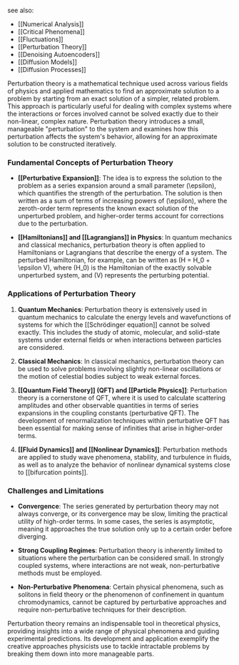 see also:
- [[Numerical Analysis]]
- [[Critical Phenomena]]
- [[Fluctuations]]
- [[Perturbation Theory]]
- [[Denoising Autoencoders]]
- [[Diffusion Models]]
- [[Diffusion Processes]]

Perturbation theory is a mathematical technique used across various fields of physics and applied mathematics to find an approximate solution to a problem by starting from an exact solution of a simpler, related problem. This approach is particularly useful for dealing with complex systems where the interactions or forces involved cannot be solved exactly due to their non-linear, complex nature. Perturbation theory introduces a small, manageable "perturbation" to the system and examines how this perturbation affects the system's behavior, allowing for an approximate solution to be constructed iteratively.

### Fundamental Concepts of Perturbation Theory

- **[[Perturbative Expansion]]**: The idea is to express the solution to the problem as a series expansion around a small parameter \(\epsilon\), which quantifies the strength of the perturbation. The solution is then written as a sum of terms of increasing powers of \(\epsilon\), where the zeroth-order term represents the known exact solution of the unperturbed problem, and higher-order terms account for corrections due to the perturbation.

- **[[Hamiltonians]] and [[Lagrangians]] in Physics**: In quantum mechanics and classical mechanics, perturbation theory is often applied to Hamiltonians or Lagrangians that describe the energy of a system. The perturbed Hamiltonian, for example, can be written as \(H = H_0 + \epsilon V\), where \(H_0\) is the Hamiltonian of the exactly solvable unperturbed system, and \(V\) represents the perturbing potential.

### Applications of Perturbation Theory

1. **Quantum Mechanics**: Perturbation theory is extensively used in quantum mechanics to calculate the energy levels and wavefunctions of systems for which the [[Schrödinger equation]] cannot be solved exactly. This includes the study of atomic, molecular, and solid-state systems under external fields or when interactions between particles are considered.

2. **Classical Mechanics**: In classical mechanics, perturbation theory can be used to solve problems involving slightly non-linear oscillations or the motion of celestial bodies subject to weak external forces.

3. **[[Quantum Field Theory]] (QFT) and [[Particle Physics]]**: Perturbation theory is a cornerstone of QFT, where it is used to calculate scattering amplitudes and other observable quantities in terms of series expansions in the coupling constants (perturbative QFT). The development of renormalization techniques within perturbative QFT has been essential for making sense of infinities that arise in higher-order terms.

4. **[[Fluid Dynamics]] and [[Nonlinear Dynamics]]**: Perturbation methods are applied to study wave phenomena, stability, and turbulence in fluids, as well as to analyze the behavior of nonlinear dynamical systems close to [[bifurcation points]].

### Challenges and Limitations

- **Convergence**: The series generated by perturbation theory may not always converge, or its convergence may be slow, limiting the practical utility of high-order terms. In some cases, the series is asymptotic, meaning it approaches the true solution only up to a certain order before diverging.

- **Strong Coupling Regimes**: Perturbation theory is inherently limited to situations where the perturbation can be considered small. In strongly coupled systems, where interactions are not weak, non-perturbative methods must be employed.

- **Non-Perturbative Phenomena**: Certain physical phenomena, such as solitons in field theory or the phenomenon of confinement in quantum chromodynamics, cannot be captured by perturbative approaches and require non-perturbative techniques for their description.

Perturbation theory remains an indispensable tool in theoretical physics, providing insights into a wide range of physical phenomena and guiding experimental predictions. Its development and application exemplify the creative approaches physicists use to tackle intractable problems by breaking them down into more manageable parts.